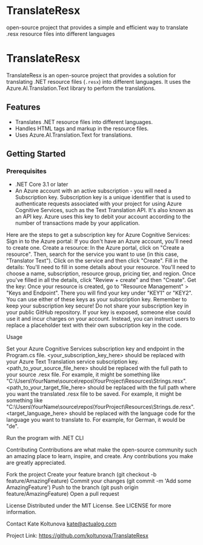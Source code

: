# TranslateResx
open-source project that provides a simple and efficient way to translate .resx resource files into different languages
# TranslateResx

TranslateResx is an open-source project that provides a solution for translating .NET resource files (`.resx`) into different languages. It uses the Azure.AI.Translation.Text library to perform the translations.

## Features

- Translates .NET resource files into different languages.
- Handles HTML tags and markup in the resource files.
- Uses Azure.AI.Translation.Text for translations.

## Getting Started

### Prerequisites

- .NET Core 3.1 or later
- An Azure account with an active subscription - you will need a Subscription key.
Subscription key is a unique identifier that is used to authenticate requests associated with your project for using Azure Cognitive Services, such as the Text Translation API. It's also known as an API key. Azure uses this key to debit your account according to the number of transactions made by your application.

Here are the steps to get a subscription key for Azure Cognitive Services:
Sign in to the Azure portal: If you don't have an Azure account, you'll need to create one.
Create a resource: In the Azure portal, click on "Create a resource". Then, search for the service you want to use (in this case, "Translator Text"). Click on the service and then click "Create".
Fill in the details: You'll need to fill in some details about your resource. You'll need to choose a name, subscription, resource group, pricing tier, and region. Once you've filled in all the details, click "Review + create" and then "Create".
Get the key: Once your resource is created, go to "Resource Management" > "Keys and Endpoint". There you will find your key under "KEY1" or "KEY2". You can use either of these keys as your subscription key.
Remember to keep your subscription key secure! Do not share your subscription key in your public GitHub repository. If your key is exposed, someone else could use it and incur charges on your account. Instead, you can instruct users to replace a placeholder text with their own subscription key in the code.

Usage

Set your Azure Cognitive Services subscription key and endpoint in the Program.cs file.
<your_subscription_key_here> should be replaced with your Azure Text Translation service subscription key.
<path_to_your_source_file_here> should be replaced with the full path to your source .resx file. For example, it might be something like "C:\\Users\\YourName\\source\\repos\\YourProject\\Resources\\Strings.resx".
<path_to_your_target_file_here> should be replaced with the full path where you want the translated .resx file to be saved. For example, it might be something like "C:\\Users\\YourName\\source\\repos\\YourProject\\Resources\\Strings.de.resx".
<target_language_here> should be replaced with the language code for the language you want to translate to. For example, for German, it would be "de".

Run the program with .NET CLI

Contributing
Contributions are what make the open-source community such an amazing place to learn, inspire, and create. Any contributions you make are greatly appreciated.

Fork the project
Create your feature branch (git checkout -b feature/AmazingFeature)
Commit your changes (git commit -m 'Add some AmazingFeature')
Push to the branch (git push origin feature/AmazingFeature)
Open a pull request

License
Distributed under the MIT License. See LICENSE for more information.

Contact
Kate Koltunova kate@actualog.com

Project Link: https://github.com/koltunova/TranslateResx
